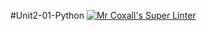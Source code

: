 #Unit2-01-Python
[![Mr Coxall's Super Linter](https://github.com/ICS3U-Programming-JeremiahO/Unit2-01-Python/workflows/Mr%20Coxall's%20Super%20Linter/badge.svg)](https://github.com/ICS3U-Programming-JeremiahO/Unit2-01-Python/actions/)
